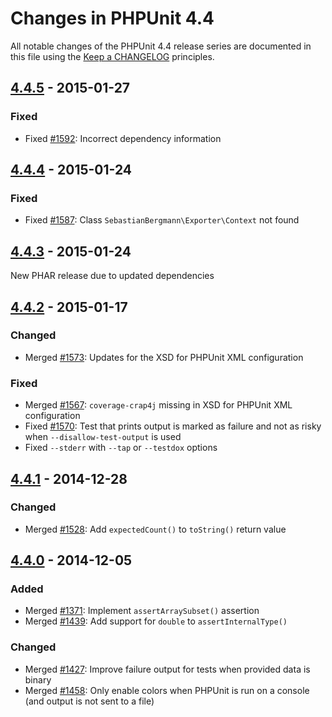 # Changes in PHPUnit 4.4

All notable changes of the PHPUnit 4.4 release series are documented in this file using the [Keep a CHANGELOG](http://keepachangelog.com/) principles.

## [4.4.5] - 2015-01-27

### Fixed

- Fixed [#1592](https://github.com/sebastianbergmann/phpunit/issues/1592): Incorrect dependency information

## [4.4.4] - 2015-01-24

### Fixed

- Fixed [#1587](https://github.com/sebastianbergmann/phpunit/issues/1587): Class `SebastianBergmann\Exporter\Context` not found

## [4.4.3] - 2015-01-24

New PHAR release due to updated dependencies

## [4.4.2] - 2015-01-17

### Changed

- Merged [#1573](https://github.com/sebastianbergmann/phpunit/issues/1573): Updates for the XSD for PHPUnit XML configuration

### Fixed

- Merged [#1567](https://github.com/sebastianbergmann/phpunit/issues/1567): `coverage-crap4j` missing in XSD for PHPUnit XML configuration
- Fixed [#1570](https://github.com/sebastianbergmann/phpunit/issues/1570): Test that prints output is marked as failure and not as risky when `--disallow-test-output` is used
- Fixed `--stderr` with `--tap` or `--testdox` options

## [4.4.1] - 2014-12-28

### Changed

- Merged [#1528](https://github.com/sebastianbergmann/phpunit/issues/1528): Add `expectedCount()` to `toString()` return value

## [4.4.0] - 2014-12-05

### Added

- Merged [#1371](https://github.com/sebastianbergmann/phpunit/issues/1371): Implement `assertArraySubset()` assertion
- Merged [#1439](https://github.com/sebastianbergmann/phpunit/issues/1439): Add support for `double` to `assertInternalType()`

### Changed

- Merged [#1427](https://github.com/sebastianbergmann/phpunit/issues/1427): Improve failure output for tests when provided data is binary
- Merged [#1458](https://github.com/sebastianbergmann/phpunit/issues/1458): Only enable colors when PHPUnit is run on a console (and output is not sent to a file)

[4.4.5]: https://github.com/sebastianbergmann/phpunit/compare/4.4.4...4.4.5
[4.4.4]: https://github.com/sebastianbergmann/phpunit/compare/4.4.3...4.4.4
[4.4.3]: https://github.com/sebastianbergmann/phpunit/compare/4.4.2...4.4.3
[4.4.2]: https://github.com/sebastianbergmann/phpunit/compare/4.4.1...4.4.2
[4.4.1]: https://github.com/sebastianbergmann/phpunit/compare/4.4.0...4.4.1
[4.4.0]: https://github.com/sebastianbergmann/phpunit/compare/4.3...4.4.0
